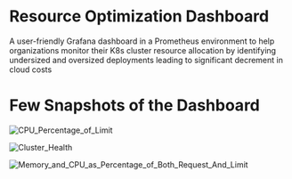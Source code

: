 # Resource Optimization Dashboard
A user-friendly Grafana dashboard in a Prometheus environment to help organizations monitor their K8s cluster resource allocation by identifying undersized and oversized deployments leading to significant decrement in cloud costs

# Few Snapshots of the Dashboard

![CPU_Percentage_of_Limit](https://github.com/vect-0r/Resource-Optimization-Dashboard/assets/56092166/c0f4e600-4f3e-4f54-b82d-abda4f0a657a)

![Cluster_Health](https://github.com/vect-0r/Resource-Optimization-Dashboard/assets/56092166/32d37780-ab06-4046-8249-0fce50315539)

![Memory_and_CPU_as_Percentage_of_Both_Request_And_Limit](https://github.com/vect-0r/Resource-Optimization-Dashboard/assets/56092166/1fad0da5-430e-44f1-9cd4-cbfae4b94bf9)
